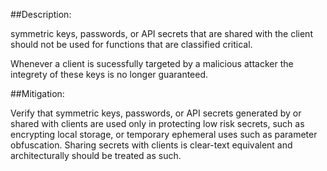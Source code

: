 ##Description:

symmetric keys, passwords, or API secrets that are shared with the client should
not be used for functions that are classified critical.

Whenever a client is sucessfully targeted by a malicious attacker the integrety
of these keys is no longer guaranteed. 

##Mitigation:

Verify that symmetric keys, passwords, or API secrets generated
by or shared with clients are used only in protecting low risk secrets, 
such as encrypting local storage, or temporary ephemeral uses such as parameter obfuscation.
Sharing secrets with clients is clear-text equivalent and architecturally should be treated as such.
